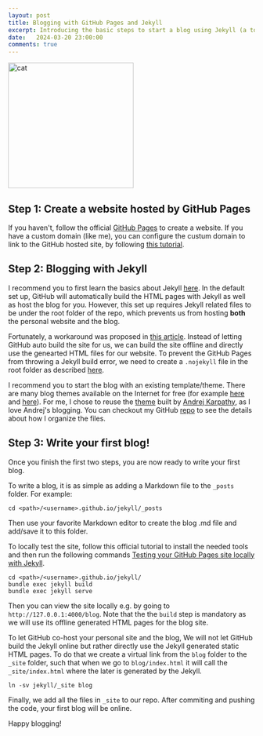 ```yaml
---
layout: post
title: Blogging with GitHub Pages and Jekyll
excerpt: Introducing the basic steps to start a blog using Jekyll (a tool to turn Markdown files into static HTML with flexible styling). I'll also cover how to use Github Pages to host *both* the blog and the personal homepage.
date:   2024-03-20 23:00:00
comments: true
---
```


<!--
![name of the image]({{ site.baseurl }}/images/niuniu.jpg)
-->

<img src="{{ site.baseurl }}/images/niuniu.jpg" alt="cat" width="256"/>

## Step 1: Create a website hosted by GitHub Pages
If you haven't, follow the official [GitHub Pages](https://pages.github.com/) to create a website. If you have a custom domain (like me), you can configure the custum domain to link to the GitHub hosted site, by following [this tutorial](https://docs.github.com/en/pages/configuring-a-custom-domain-for-your-github-pages-site).

## Step 2: Blogging with Jekyll
I recommend you to first learn the basics about Jekyll [here](https://docs.github.com/en/pages/setting-up-a-github-pages-site-with-jekyll/about-github-pages-and-jekyll). In the default set up, GitHub will automatically build the HTML pages with Jekyll as well as host the blog for you. However, this set up requires Jekyll related files to be under the root folder of the repo, which prevents us from hosting **both** the personal website and the blog.

Fortunately, a workaround was proposed in [this article](https://danpaz.me/blog/jekyll/2017/09/20/jekyll-in-subfolder.html). Instead of letting GitHub auto build the site for us, we can build the site offline and directly use the genearted HTML files for our website. To prevent the GitHub Pages from throwing a Jekyll build error, we need to create a `.nojekyll` file in the root folder as described [here](https://github.blog/2009-12-29-bypassing-jekyll-on-github-pages/).

I recommend you to start the blog with an existing template/theme. There are many blog themes available on the Internet for free (for example [here](https://jekyllthemes.io/free) and [here](https://github.com/topics/jekyll-theme)). For me, I chose to reuse the [theme](https://github.com/karpathy/karpathy.github.io) built by [Andrej Karpathy](https://karpathy.ai/), as I love Andrej's blogging. You can checkout my GitHub [repo](https://github.com/charlesq34/charlesq34.github.io) to see the details about how I organize the files.

## Step 3: Write your first blog!
Once you finish the first two steps, you are now ready to write your first blog.

To write a blog, it is as simple as adding a Markdown file to the `_posts` folder. For example:
```
cd <path>/<username>.github.io/jekyll/_posts
```
Then use your favorite Markdown editor to create the blog .md file and add/save it to this folder.


To locally test the site, follow this official tutorial to install the needed tools and then run the following commands [Testing your GitHub Pages site locally with Jekyll](https://docs.github.com/en/pages/setting-up-a-github-pages-site-with-jekyll/testing-your-github-pages-site-locally-with-jekyll).
```
cd <path>/<username>.github.io/jekyll/
bundle exec jekyll build
bundle exec jekyll serve
```
Then you can view the site locally e.g. by going to `http://127.0.0.1:4000/blog`.
Note that the the `build` step is mandatory as we will use its offline generated HTML pages for the blog site.


To let GitHub co-host your personal site and the blog, We will not let GitHub build the Jekyll online but rather directly use the Jekyll generated static HTML pages. To do that we create a virtual link from the `blog` folder to the `_site` folder, such that when we go to `blog/index.html` it will call the `_site/index.html` where the later is generated by the Jekyll.
```
ln -sv jekyll/_site blog
```

Finally, we add all the files in `_site` to our repo. After commiting and pushing the code, your first blog will be online.


Happy blogging!
